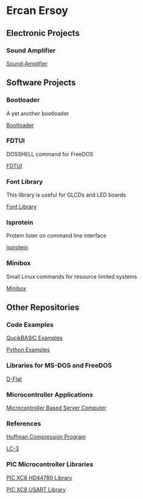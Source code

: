 # Ercan Ersoy

## Electronic Projects

### Sound Amplifier

[Sound-Amplifier](https://github.com/ercanersoy/Sound-Amplifier)

## Software Projects

### Bootloader

A yet another bootloader 

[Bootloader](https://github.com/ercanersoy/Bootloader)

### FDTUI

DOSSHELL command for FreeDOS 

[FDTUI](https://github.com/ercanersoy/FDTUI)

### Font Library

This library is useful for GLCDs and LED boards

[Font Library](https://github.com/ercanersoy/Font-Library)

### lsprotein

Protein lister on command line interface

[lsprotein](https://github.com/ercanersoy/lsprotein)

### Minibox

Small Linux commands for resource limited systems

[Minibox](https://github.com/ercanersoy/Minibox)

## Other Repositories

### Code Examples

[QucikBASIC Examples](https://github.com/ercanersoy/QuickBASIC-Examples)

[Python Examples](https://github.com/ercanersoy/Python-Examples)

### Libraries for MS-DOS and FreeDOS

[D-Flat](https://github.com/ercanersoy/D-Flat)

### Microcontroller Applications

[Microcontroller Based Server Computer](https://github.com/ercanersoy/Microcontroller-Based-Server-Computer)

### References

[Huffman Compression Program](https://github.com/ercanersoy/Huffman-Compression-Program)

[LC-3](https://github.com/ercanersoy/LC-3)

### PIC Microcontroller Libraries

[PIC XC8 HD44780 Library](https://github.com/ercanersoy/PIC-XC8-HD44780-Library)

[PIC XC8 USART Library](https://github.com/ercanersoy/PIC-XC8-USART-Library)

